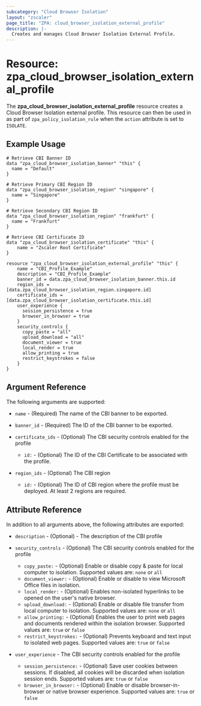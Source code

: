 ```yaml
---
subcategory: "Cloud Browser Isolation"
layout: "zscaler"
page_title: "ZPA: cloud_browser_isolation_external_profile"
description: |-
  Creates and manages Cloud Browser Isolation External Profile.
---
```


# Resource: zpa_cloud_browser_isolation_external_profile

The **zpa_cloud_browser_isolation_external_profile** resource creates a Cloud Browser Isolation external profile. This resource can then be used in as part of `zpa_policy_isolation_rule` when the `action` attribute is set to `ISOLATE`.

## Example Usage

```hcl
# Retrieve CBI Banner ID
data "zpa_cloud_browser_isolation_banner" "this" {
  name = "Default"
}

# Retrieve Primary CBI Region ID
data "zpa_cloud_browser_isolation_region" "singapore" {
  name = "Singapore"
}

# Retrieve Secondary CBI Region ID
data "zpa_cloud_browser_isolation_region" "frankfurt" {
  name = "Frankfurt"
}

# Retrieve CBI Certificate ID
data "zpa_cloud_browser_isolation_certificate" "this" {
    name = "Zscaler Root Certificate"
}

resource "zpa_cloud_browser_isolation_external_profile" "this" {
    name = "CBI_Profile_Example"
    description = "CBI_Profile_Example"
    banner_id = data.zpa_cloud_browser_isolation_banner.this.id
    region_ids = [data.zpa_cloud_browser_isolation_region.singapore.id]
    certificate_ids = [data.zpa_cloud_browser_isolation_certificate.this.id]
    user_experience {
      session_persistence = true
      browser_in_browser = true
    }
    security_controls {
      copy_paste = "all"
      upload_download = "all"
      document_viewer = true
      local_render = true
      allow_printing = true
      restrict_keystrokes = false
    }
}
```

## Argument Reference

The following arguments are supported:

* `name` - (Required) The name of the CBI banner to be exported.
* `banner_id` - (Required) The ID of the CBI banner to be exported.
* `certificate_ids` - (Optional) The CBI security controls enabled for the profile
  * `id:` - (Optional) The ID of the CBI Certificate to be associated with the profile.

* `region_ids` - (Optional) The CBI region
  * `id:` - (Optional) The ID of CBI region where the profile must be deployed. At least 2 regions are required.

## Attribute Reference

In addition to all arguments above, the following attributes are exported:

* `description` - (Optional) - The description of the CBI profile

* `security_controls` - (Optional) The CBI security controls enabled for the profile
  * `copy_paste:` - (Optional) Enable or disable copy & paste for local computer to isolation. Supported values are: `none` or `all`
  * `document_viewer:` - (Optional) Enable or disable to view Microsoft Office files in isolation.
  * `local_render:` - (Optional) Enables non-isolated hyperlinks to be opened on the user's native browser.
  * `upload_download:` - (Optional) Enable or disable file transfer from local computer to isolation. Supported values are: `none` or `all`
  * `allow_printing:` - (Optional) Enables the user to print web pages and documents rendered within the isolation browser. Supported values are: `true` or `false`
  * `restrict_keystrokes:` - (Optional) Prevents keyboard and text input to isolated web pages. Supported values are: `true` or `false`

* `user_experience` - The CBI security controls enabled for the profile
  * `session_persistence:` - (Optional) Save user cookies between sessions. If disabled, all cookies will be discarded when isolation session ends. Supported values are: `true` or `false`
  * `browser_in_browser:` - (Optional) Enable or disable browser-in-browser or native browser experience. Supported values are: `true` or `false`
